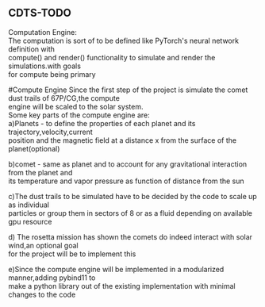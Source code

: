 ## CDTS-TODO
Computation Engine:  
The computation is sort of to be defined like PyTorch's neural network definition with\
compute() and render() functionality to simulate and render the simulations.with goals  
for compute being primary

#Compute Engine
Since the first step of the project is simulate the comet dust trails of 67P/CG,the compute  
engine will be scaled to the solar system.  
Some key parts of the compute engine are:  
a)Planets - to define the properties of each planet and its trajectory,velocity,current  
position and the magnetic field at a distance x from the surface of the planet(optional)  
  
b)comet - same as planet and to account for any gravitational interaction from the planet and  
its temperature and vapor pressure as function of distance from the sun  

c)The dust trails to be simulated have to be decided by the code to scale up as individual  
particles or group them in sectors of 8 or as a fluid depending on available gpu resource  

d) The rosetta mission has shown the comets do indeed interact with solar wind,an optional goal  
for the project will be to implement this

e)Since the compute engine will be implemented in a modularized manner,adding pybind11 to  
make a python library out of the existing implementation with minimal changes to the code

